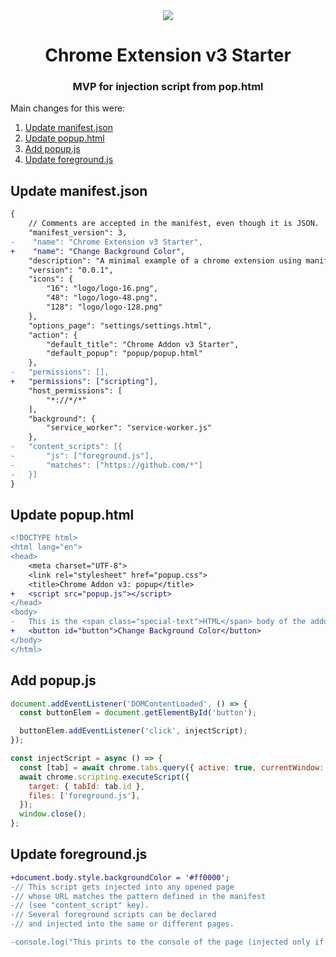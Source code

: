<div align="center">
    <img src="https://raw.githubusercontent.com/bobthered/chrome-extension-v3-starter/master/logo/logo-128.png"/>
    <h1>Chrome Extension v3 Starter</h1>
    <h3>MVP for injection script from pop.html</h3>
</div>

Main changes for this were:

1. [Update manifest.json](#update-manifestjson)
2. [Update popup.html](#update-popuphtml)
3. [Add popup.js](#add-popupjs)
4. [Update foreground.js](#update-foregroundjs)

## Update manifest.json

```diff
{
    // Comments are accepted in the manifest, even though it is JSON.
    "manifest_version": 3,
-    "name": "Chrome Extension v3 Starter",
+    "name": "Change Background Color",
    "description": "A minimal example of a chrome extension using manifest v3",
    "version": "0.0.1",
    "icons": {
        "16": "logo/logo-16.png",
        "48": "logo/logo-48.png",
        "128": "logo/logo-128.png"
    },
    "options_page": "settings/settings.html",
    "action": {
        "default_title": "Chrome Addon v3 Starter",
        "default_popup": "popup/popup.html"
    },
-   "permissions": [],
+   "permissions": ["scripting"],
    "host_permissions": [
        "*://*/*"
    ],
    "background": {
        "service_worker": "service-worker.js"
    },
-   "content_scripts": [{
-       "js": ["foreground.js"],
-       "matches": ["https://github.com/*"]
-   }]
}
```

## Update popup.html

```diff
<!DOCTYPE html>
<html lang="en">
<head>
    <meta charset="UTF-8">
    <link rel="stylesheet" href="popup.css">
    <title>Chrome Addon v3: popup</title>
+   <script src="popup.js"></script>
</head>
<body>
-   This is the <span class="special-text">HTML</span> body of the addon.
+   <button id="button">Change Background Color</button>
</body>
</html>
```

## Add popup.js

```js
document.addEventListener('DOMContentLoaded', () => {
  const buttonElem = document.getElementById('button');

  buttonElem.addEventListener('click', injectScript);
});

const injectScript = async () => {
  const [tab] = await chrome.tabs.query({ active: true, currentWindow: true });
  await chrome.scripting.executeScript({
    target: { tabId: tab.id },
    files: ['foreground.js'],
  });
  window.close();
};
```

## Update foreground.js

```diff
+document.body.style.backgroundColor = '#ff0000';
-// This script gets injected into any opened page
-// whose URL matches the pattern defined in the manifest
-// (see "content_script" key).
-// Several foreground scripts can be declared
-// and injected into the same or different pages.

-console.log("This prints to the console of the page (injected only if the page url matched)")

```
